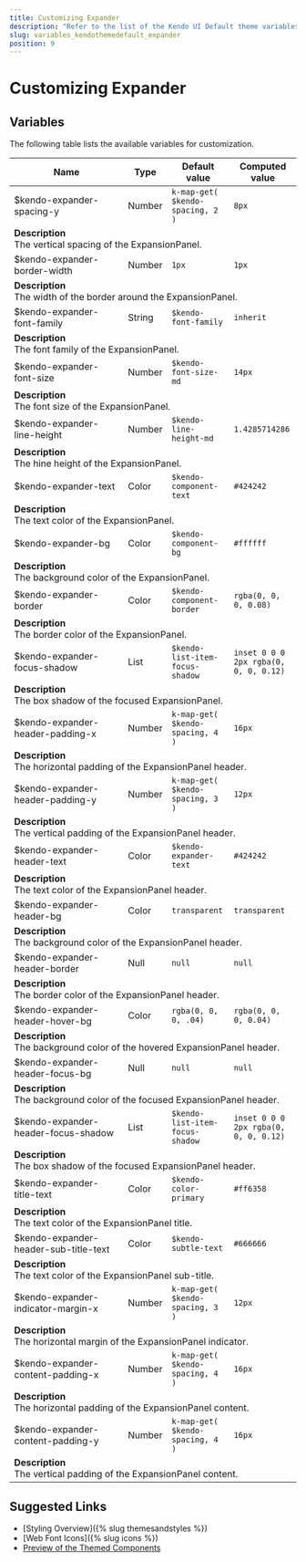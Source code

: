 ```yaml
---
title: Customizing Expander
description: "Refer to the list of the Kendo UI Default theme variables available for customization."
slug: variables_kendothemedefault_expander
position: 9
---
```


# Customizing Expander

## Variables

The following table lists the available variables for customization.

<table class="theme-variables">
    <colgroup>
    <col style="width: 200px; white-space:nowrap;" />
    <col />
    <col />
    <col />
</colgroup>
<thead>
    <tr>
        <th>Name</th>
        <th>Type</th>
        <th>Default value</th>
        <th>Computed value</th>
    </tr>
</thead>
<tbody>
        <tr>
    <td>$kendo-expander-spacing-y</td>
    <td>Number</td>
    <td><code>k-map-get( $kendo-spacing, 2 )</code></td>
    <td><code>8px</code></td>
</tr>
<tr>
    <td colspan="4" class="theme-variables-description-container"><div><b>Description</b><div class="theme-variables-description">The vertical spacing of the ExpansionPanel.</div></div>
    </td>
</tr>
<tr>
    <td>$kendo-expander-border-width</td>
    <td>Number</td>
    <td><code>1px</code></td>
    <td><code>1px</code></td>
</tr>
<tr>
    <td colspan="4" class="theme-variables-description-container"><div><b>Description</b><div class="theme-variables-description">The width of the border around the ExpansionPanel.</div></div>
    </td>
</tr>
<tr>
    <td>$kendo-expander-font-family</td>
    <td>String</td>
    <td><code>$kendo-font-family</code></td>
    <td><code>inherit</code></td>
</tr>
<tr>
    <td colspan="4" class="theme-variables-description-container"><div><b>Description</b><div class="theme-variables-description">The font family of the ExpansionPanel.</div></div>
    </td>
</tr>
<tr>
    <td>$kendo-expander-font-size</td>
    <td>Number</td>
    <td><code>$kendo-font-size-md</code></td>
    <td><code>14px</code></td>
</tr>
<tr>
    <td colspan="4" class="theme-variables-description-container"><div><b>Description</b><div class="theme-variables-description">The font size of the ExpansionPanel.</div></div>
    </td>
</tr>
<tr>
    <td>$kendo-expander-line-height</td>
    <td>Number</td>
    <td><code>$kendo-line-height-md</code></td>
    <td><code>1.4285714286</code></td>
</tr>
<tr>
    <td colspan="4" class="theme-variables-description-container"><div><b>Description</b><div class="theme-variables-description">The hine height of the ExpansionPanel.</div></div>
    </td>
</tr>
<tr>
    <td>$kendo-expander-text</td>
    <td>Color</td>
    <td><code>$kendo-component-text</code></td>
    <td><span class="color-preview" style="background-color: #424242"></span><code>#424242</code></td>
</tr>
<tr>
    <td colspan="4" class="theme-variables-description-container"><div><b>Description</b><div class="theme-variables-description">The text color of the ExpansionPanel.</div></div>
    </td>
</tr>
<tr>
    <td>$kendo-expander-bg</td>
    <td>Color</td>
    <td><code>$kendo-component-bg</code></td>
    <td><span class="color-preview" style="background-color: #ffffff"></span><code>#ffffff</code></td>
</tr>
<tr>
    <td colspan="4" class="theme-variables-description-container"><div><b>Description</b><div class="theme-variables-description">The background color of the ExpansionPanel.</div></div>
    </td>
</tr>
<tr>
    <td>$kendo-expander-border</td>
    <td>Color</td>
    <td><code>$kendo-component-border</code></td>
    <td><span class="color-preview" style="background-color: rgba(0, 0, 0, 0.08)"></span><code>rgba(0, 0, 0, 0.08)</code></td>
</tr>
<tr>
    <td colspan="4" class="theme-variables-description-container"><div><b>Description</b><div class="theme-variables-description">The border color of the ExpansionPanel.</div></div>
    </td>
</tr>
<tr>
    <td>$kendo-expander-focus-shadow</td>
    <td>List</td>
    <td><code>$kendo-list-item-focus-shadow</code></td>
    <td><code>inset 0 0 0 2px rgba(0, 0, 0, 0.12)</code></td>
</tr>
<tr>
    <td colspan="4" class="theme-variables-description-container"><div><b>Description</b><div class="theme-variables-description">The box shadow of the focused ExpansionPanel.</div></div>
    </td>
</tr>
<tr>
    <td>$kendo-expander-header-padding-x</td>
    <td>Number</td>
    <td><code>k-map-get( $kendo-spacing, 4 )</code></td>
    <td><code>16px</code></td>
</tr>
<tr>
    <td colspan="4" class="theme-variables-description-container"><div><b>Description</b><div class="theme-variables-description">The horizontal padding of the ExpansionPanel header.</div></div>
    </td>
</tr>
<tr>
    <td>$kendo-expander-header-padding-y</td>
    <td>Number</td>
    <td><code>k-map-get( $kendo-spacing, 3 )</code></td>
    <td><code>12px</code></td>
</tr>
<tr>
    <td colspan="4" class="theme-variables-description-container"><div><b>Description</b><div class="theme-variables-description">The vertical padding of the ExpansionPanel header.</div></div>
    </td>
</tr>
<tr>
    <td>$kendo-expander-header-text</td>
    <td>Color</td>
    <td><code>$kendo-expander-text</code></td>
    <td><span class="color-preview" style="background-color: #424242"></span><code>#424242</code></td>
</tr>
<tr>
    <td colspan="4" class="theme-variables-description-container"><div><b>Description</b><div class="theme-variables-description">The text color of the ExpansionPanel header.</div></div>
    </td>
</tr>
<tr>
    <td>$kendo-expander-header-bg</td>
    <td>Color</td>
    <td><code>transparent</code></td>
    <td><span class="color-preview" style="background-color: transparent"></span><code>transparent</code></td>
</tr>
<tr>
    <td colspan="4" class="theme-variables-description-container"><div><b>Description</b><div class="theme-variables-description">The background color of the ExpansionPanel header.</div></div>
    </td>
</tr>
<tr>
    <td>$kendo-expander-header-border</td>
    <td>Null</td>
    <td><code>null</code></td>
    <td><code>null</code></td>
</tr>
<tr>
    <td colspan="4" class="theme-variables-description-container"><div><b>Description</b><div class="theme-variables-description">The border color of the ExpansionPanel header.</div></div>
    </td>
</tr>
<tr>
    <td>$kendo-expander-header-hover-bg</td>
    <td>Color</td>
    <td><code>rgba(0, 0, 0, .04)</code></td>
    <td><span class="color-preview" style="background-color: rgba(0, 0, 0, 0.04)"></span><code>rgba(0, 0, 0, 0.04)</code></td>
</tr>
<tr>
    <td colspan="4" class="theme-variables-description-container"><div><b>Description</b><div class="theme-variables-description">The background color of the hovered ExpansionPanel header.</div></div>
    </td>
</tr>
<tr>
    <td>$kendo-expander-header-focus-bg</td>
    <td>Null</td>
    <td><code>null</code></td>
    <td><code>null</code></td>
</tr>
<tr>
    <td colspan="4" class="theme-variables-description-container"><div><b>Description</b><div class="theme-variables-description">The background color of the focused ExpansionPanel header.</div></div>
    </td>
</tr>
<tr>
    <td>$kendo-expander-header-focus-shadow</td>
    <td>List</td>
    <td><code>$kendo-list-item-focus-shadow</code></td>
    <td><code>inset 0 0 0 2px rgba(0, 0, 0, 0.12)</code></td>
</tr>
<tr>
    <td colspan="4" class="theme-variables-description-container"><div><b>Description</b><div class="theme-variables-description">The box shadow of the focused ExpansionPanel header.</div></div>
    </td>
</tr>
<tr>
    <td>$kendo-expander-title-text</td>
    <td>Color</td>
    <td><code>$kendo-color-primary</code></td>
    <td><span class="color-preview" style="background-color: #ff6358"></span><code>#ff6358</code></td>
</tr>
<tr>
    <td colspan="4" class="theme-variables-description-container"><div><b>Description</b><div class="theme-variables-description">The text color of the ExpansionPanel title.</div></div>
    </td>
</tr>
<tr>
    <td>$kendo-expander-header-sub-title-text</td>
    <td>Color</td>
    <td><code>$kendo-subtle-text</code></td>
    <td><span class="color-preview" style="background-color: #666666"></span><code>#666666</code></td>
</tr>
<tr>
    <td colspan="4" class="theme-variables-description-container"><div><b>Description</b><div class="theme-variables-description">The text color of the ExpansionPanel sub-title.</div></div>
    </td>
</tr>
<tr>
    <td>$kendo-expander-indicator-margin-x</td>
    <td>Number</td>
    <td><code>k-map-get( $kendo-spacing, 3 )</code></td>
    <td><code>12px</code></td>
</tr>
<tr>
    <td colspan="4" class="theme-variables-description-container"><div><b>Description</b><div class="theme-variables-description">The horizontal margin of the ExpansionPanel indicator.</div></div>
    </td>
</tr>
<tr>
    <td>$kendo-expander-content-padding-x</td>
    <td>Number</td>
    <td><code>k-map-get( $kendo-spacing, 4 )</code></td>
    <td><code>16px</code></td>
</tr>
<tr>
    <td colspan="4" class="theme-variables-description-container"><div><b>Description</b><div class="theme-variables-description">The horizontal padding of the ExpansionPanel content.</div></div>
    </td>
</tr>
<tr>
    <td>$kendo-expander-content-padding-y</td>
    <td>Number</td>
    <td><code>k-map-get( $kendo-spacing, 4 )</code></td>
    <td><code>16px</code></td>
</tr>
<tr>
    <td colspan="4" class="theme-variables-description-container"><div><b>Description</b><div class="theme-variables-description">The vertical padding of the ExpansionPanel content.</div></div>
    </td>
</tr>
</tbody>
</table>

## Suggested Links

* [Styling Overview]({% slug themesandstyles %})
* [Web Font Icons]({% slug icons %})
* [Preview of the Themed Components](../)

